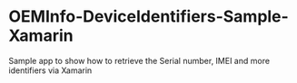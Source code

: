 # OEMInfo-DeviceIdentifiers-Sample-Xamarin
Sample app to show how to retrieve the Serial number, IMEI and more identifiers via Xamarin
